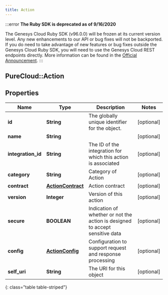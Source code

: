 ```yaml
---
title: Action
---
```


:::error
**The Ruby SDK is deprecated as of 9/16/2020**

The Genesys Cloud Ruby SDK (v96.0.0) will be frozen at its current version level. Any new enhancements to our API or bug fixes will not be backported. If you do need to take advantage of new features or bug fixes outside the Genesys Cloud Ruby SDK, you will need to use the Genesys Cloud REST endpoints directly. More information can be found in the [Official Announcement](https://developer.mypurecloud.com/forum/t/announcement-genesys-cloud-ruby-sdk-end-of-life/8850).
:::


## PureCloud::Action

## Properties

|Name | Type | Description | Notes|
|------------ | ------------- | ------------- | -------------|
| **id** | **String** | The globally unique identifier for the object. | [optional] |
| **name** | **String** |  | [optional] |
| **integration_id** | **String** | The ID of the integration for which this action is associated | [optional] |
| **category** | **String** | Category of Action | [optional] |
| **contract** | [**ActionContract**](ActionContract.html) | Action contract | [optional] |
| **version** | **Integer** | Version of this action | [optional] |
| **secure** | **BOOLEAN** | Indication of whether or not the action is designed to accept sensitive data | [optional] |
| **config** | [**ActionConfig**](ActionConfig.html) | Configuration to support request and response processing | [optional] |
| **self_uri** | **String** | The URI for this object | [optional] |
{: class="table table-striped"}


